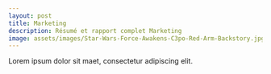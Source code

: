 ```yaml
---
layout: post
title: Marketing
description: Résumé et rapport complet Marketing
image: assets/images/Star-Wars-Force-Awakens-C3po-Red-Arm-Backstory.jpg
---
```


Lorem ipsum dolor sit maet, consectetur adipiscing elit.
